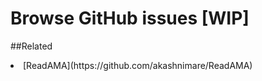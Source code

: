 Browse GitHub issues [WIP]
=======

##Related
<li>[ReadAMA](https://github.com/akashnimare/ReadAMA)</li>
 

